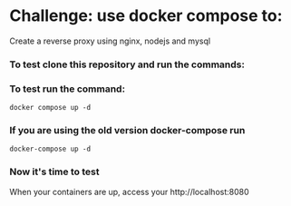 # Challenge: use docker compose to:
Create a reverse proxy using nginx, nodejs and mysql

### To test clone this repository and run the commands:


### To test run the command:
```
docker compose up -d
```

### If you are using the old version docker-compose run
```
docker-compose up -d
```

### Now it's time to test
When your containers are up, access your http://localhost:8080
